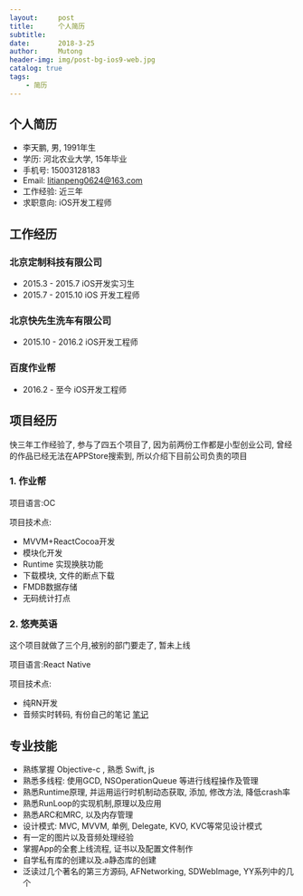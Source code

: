 ```yaml
---
layout:     post
title:      个人简历
subtitle:   
date:       2018-3-25
author:     Mutong
header-img: img/post-bg-ios9-web.jpg
catalog: true
tags:
    - 简历
---
```



## 个人简历

* 李天鹏, 男, 1991年生
* 学历: 河北农业大学, 15年毕业
* 手机号: 15003128183
* Email: litianpeng0624@163.com
* 工作经验: 近三年
* 求职意向: iOS开发工程师

## 工作经历

### 北京定制科技有限公司

* 2015.3 - 2015.7 iOS开发实习生
* 2015.7 - 2015.10 iOS 开发工程师
 
### 北京快先生洗车有限公司

* 2015.10 - 2016.2 iOS开发工程师

### 百度作业帮

* 2016.2 - 至今 iOS开发工程师

## 项目经历

快三年工作经验了, 参与了四五个项目了, 因为前两份工作都是小型创业公司, 曾经的作品已经无法在APPStore搜索到, 所以介绍下目前公司负责的项目

### 1. 作业帮

项目语言:OC

项目技术点:

* MVVM+ReactCocoa开发
* 模块化开发
* Runtime 实现换肤功能
* 下载模块, 文件的断点下载
* FMDB数据存储
* 无码统计打点

### 2. 悠壳英语

这个项目就做了三个月,被别的部门要走了, 暂未上线

项目语言:React Native

项目技术点:

* 纯RN开发
* 音频实时转码, 有份自己的笔记 [笔记](https://supermutong.github.io/2017/12/17/iOS-%E4%B9%8B%E9%9F%B3%E9%A2%91%E5%AE%9E%E6%97%B6%E8%BD%AC%E7%A0%81/)

## 专业技能

* 熟练掌握 Objective-c , 熟悉 Swift, js
* 熟悉多线程: 使用GCD, NSOperationQueue 等进行线程操作及管理
* 熟悉Runtime原理, 并运用运行时机制动态获取, 添加, 修改方法, 降低crash率
* 熟悉RunLoop的实现机制,原理以及应用
* 熟悉ARC和MRC, 以及内存管理
* 设计模式: MVC, MVVM, 单例, Delegate, KVO, KVC等常见设计模式
* 有一定的图片以及音频处理经验
* 掌握App的全套上线流程, 证书以及配置文件制作
* 自学私有库的创建以及.a静态库的创建
* 泛读过几个著名的第三方源码, AFNetworking, SDWebImage, YY系列中的几个

